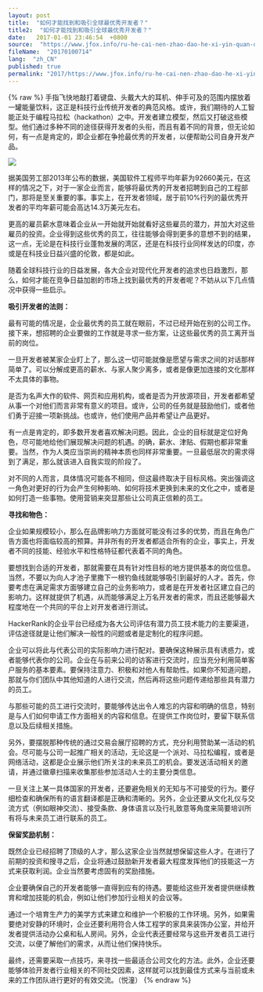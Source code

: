 ```yaml
---
layout: post
title:  "如何才能找到和吸引全球最优秀开发者？"
title2:  "如何才能找到和吸引全球最优秀开发者？"
date:   2017-01-01 23:46:54  +0800
source:  "https://www.jfox.info/ru-he-cai-nen-zhao-dao-he-xi-yin-quan-qiu-zui-you-xiu-kai-fa-zhe.html"
fileName:  "20170100714"
lang:  "zh_CN"
published: true
permalink: "2017/https://www.jfox.info/ru-he-cai-nen-zhao-dao-he-xi-yin-quan-qiu-zui-you-xiu-kai-fa-zhe.html"
---
```

{% raw %}
手指飞快地敲打着键盘、头戴大大的耳机、伸手可及的范围内摆放着一罐能量饮料，这正是科技行业传统开发者的典范风格。或许，我们期待的人工智能正处于编程马拉松（hackathon）之中。开发者建立模型，然后又打破这些模型。他们通过多种不同的途径获得开发者的头衔，而且有着不同的背景，但无论如何，有一点是肯定的，即企业都在争抢最优秀的开发者，以便帮助公司自身开发产品。

![](/wp-content/uploads/2015/03/20150226101052917.jpg)

据美国劳工部2013年公布的数据，美国软件工程师平均年薪为92660美元，在这样的情况之下，对于一家企业而言，能够将最优秀的开发者招聘到自己的工程部门，那将是至关重要的事。事实上，在开发者领域，居于前10%行列的最优秀开发者的平均年薪可能会高达14.3万美元左右。

更高的雇员薪水意味着企业从一开始就开始就看好这些雇员的潜力，并加大对这些雇员的投资。企业得到这些优秀的员工，往往能够会得到更多的意想不到的结果，这一点，无论是在科技行业蓬勃发展的湾区，还是在科技行业同样发达的印度，亦或是在科技业日益兴盛的伦敦，都是如此。

随着全球科技行业的日益发展，各大企业对现代化开发者的追求也日趋激烈，那么，如何才能在竞争日益加剧的市场上找到最优秀的开发者呢？不妨从以下几点情况中获得一些启示。

**吸引开发者的法则：**

最有可能的情况是，企业最优秀的员工就在眼前，不过已经开始在别的公司工作。接下来，想招聘的企业要做的工作就是寻求一些方案，让这些最优秀的员工离开当前的岗位。

一旦开发者被某家企业盯上了，那么这一切可能就像是愿望与需求之间的对话那样简单了。可以分解成更高的薪水、与家人聚少离多，或者是像更加连接的文化那样不太具体的事物。

是否为名声大作的软件、网页和应用机构，或者是否为开放源项目，开发者都希望从事一个对他们而言非常有意义的项目。或许，公司的任务就是鼓励他们，或者他们勇于迎接一项新挑战。也或许，他们使用产品并希望让产品更好。

有一点是肯定的，即多数开发者喜欢解决问题。因此，企业的目标就是定位好角色，尽可能地给他们展现解决问题的机遇。的确，薪水、津贴、假期也都非常重要。当然，作为人类应当崇尚的精神本质也同样非常重要。一旦最低层次的需求得到了满足，那么就该进入自我实现的阶段了。

对不同的人而言，具体情况可能各不相同，但这最终取决于目标风格。突出强调这一角色对更好的行为会产生何种影响、如何将技术更换到未来的文化之中，或者是如何打造一些事物。使用营销来突显那些让公司真正信赖的员工。

**寻找和物色：**

企业如果规模较小，那么在品牌影响力方面就可能没有过多的优势，而且在角色广告方面也将面临较高的预算。并非所有的开发者都适合所有的企业，事实上，开发者不同的技能、经验水平和性格特征都代表着不同的角色。

要想找到合适的开发者，那就需要在具有针对性目标的地方提供基本的岗位信息。当然，不要以为向人才池子里撒下一根钓鱼线就能够吸引到最好的人才。首先，你要考虑在满足需求方面够建立自己的业务影响力，或者是在开发者社区建立自己的影响力。这样就提供了机遇，从而能够满足上万名开发者的需求，而且还能够最大程度地在一个共同的平台上对开发者进行测试。

HackerRank的企业平台已经成为各大公司评估有潜力员工技术能力的主要渠道，评估途径就是让他们解决一般性的问题或者是定制化的程序问题。

企业可以将此与代表公司的实际影响力进行配对。要确保这种展示具有诱惑力，或者能够代表你的公司。企业在与前来公司的访客进行交流时，应当充分利用简单客户服务的基本要素。要保持注意力、积极和对他人有帮助性。如果你不知道问题，那就与你们团队中其他知道的人进行交流，然后再将这些问题传递给那些具有潜力的员工。

与那些可能的员工进行交流时，要能够传达出令人难忘的内容和明确的信息，特别是与人们如何申请工作方面相关的内容和信息。在提供工作岗位时，要留下联系信息以及后续相关措施。

另外，要摆脱那种传统的通过交易会展厅招聘的方式，充分利用赞助某一活动的机会。尽可能与公司一起推广相关的活动，无论这是一个派对、马拉松编程，或者是网络活动，这都是企业展示他们所关注的未来员工的机会。要发送活动相关的邀请，并通过徽章扫描来收集那些参加活动人士的主要分类信息。

一旦关注上某一具体国家的开发者，还要避免相关的无知与不可接受的行为。要仔细检查和确保所有的语言翻译都是正确和清晰的。另外，企业还要从文化礼仪与交流方式（例如眼神交流）、接受条款、身体语言以及行礼致意等角度来简要培训所有将与未来员工进行联系的员工。

**保留奖励机制：**

既然企业已经招聘了顶级的人才，那么这家企业当然就想保留这些人才。在进行了前期的投资和搜寻之后，企业将通过鼓励新开发者最大程度发挥他们的技能这一方式来获取利润。企业当然要考虑固有的奖励措施。

企业要确保自己的开发者能够一直得到应有的待遇。要能给这些开发者提供继续教育和增加技能的机会，例如让他们参加行业相关的会议等。

通过一个培育生产力的美学方式来建立和维护一个积极的工作环境。另外，如果需要绝对安静的环境时，企业还要利用符合人体工程学的家具来装饰办公室，并给开发者提供活动办公桌和私人房间。另外，企业代表还要经常与这些开发者员工进行交流，以便了解他们的需求，从而让他们保持快乐。

最终，还需要采取一点技巧，来寻找一些最适合公司文化的方法。此外，企业还要能够体验开发者行业相关的不同社交因素，这样就可以找到最佳方式来与当前或未来的工作团队进行更好的有效交流。（悦潼）
{% endraw %}
